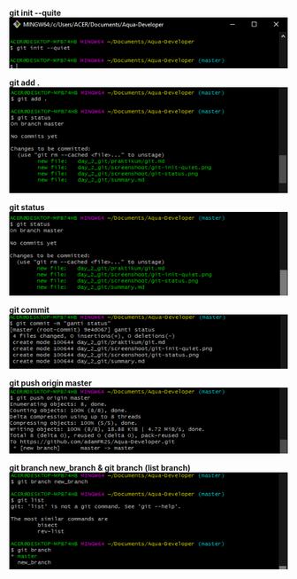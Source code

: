 **git init --quite**
![](../screenshoot/git-init-quiet.png)

**git add .**
![](../screenshoot/git-add.png)

**git status**
![](../screenshoot/git-status1.png)

**git commit**
![](../screenshoot/git-commit.png)

**git push origin master**
![](../screenshoot/git-push-org-master.png)

**git branch new_branch & git branch (list branch)**
![](../screenshoot/git-branch.png)